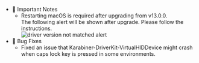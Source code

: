 -   🔔 Important Notes
    -   Restarting macOS is required after upgrading from v13.0.0.<br />
        The following alert will be shown after upgrade. Please follow the instructions.<br />
        ![driver version not matched alert](https://karabiner-elements.pqrs.org/docs/releasenotes/images/v13.1.0/driver-version-not-matched-alert.png)
-   🐛 Bug Fixes
    -   Fixed an issue that Karabiner-DriverKit-VirtualHIDDevice might crash when caps lock key is pressed in some environments.
